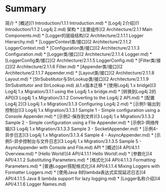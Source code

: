 # Summary

简介
	* [概述](1 Introduction/1.1.1 Introduction.md)
	* [Log4j 2介绍](1 Introduction/1.1.2 Log4j 2.md)
架构
	* [主要组件](2 Architecture/2.1.1 Main Components.md)
	* [Logger的层级结构](2 Architecture/2.1.1.1 Logger Hierarchy.md)
	* [LoggerContext类/接口](2 Architecture/2.1.1.2 LoggerContext.md)
	* [Configuration类/接口](2 Architecture/2.1.1.3 Configuration.md)
	* [Logger类/接口](2 Architecture/2.1.1.4 Logger.md)
	* [LoggerConfig类/接口](2 Architecture/2.1.1.5 LoggerConfig.md)
	* [Filter类/接口](2 Architecture/2.1.1.6 Filter.md)
	* [Appender类/接口](2 Architecture/2.1.1.7 Appender.md)
	* [Layout类/接口](2 Architecture/2.1.1.8 Layout.md)
	* [StrSubstitutor与StrLookup类/接口](2 Architecture/2.1.1.9 StrSubstitutor and StrLookup.md)
从1.x版本迁移
	* [使用Log4j 1.x bridge](3 Log4j 1.x Migration/3.1.1 using the Log4j 1.x bridge.md)
	* [转换到Log4j 2的API](3 Log4j 1.x Migration/3.1.2 Converting to the Log4j 2 API.md)
	* [配置Log4j 2](3 Log4j 1.x Migration/3.1.3 Configuring Log4j 2.md)
	* [示例1-输出到控制台](3 Log4j 1.x Migration/3.1.3.1 Sample 1 - Simple configuration using a Console Appender.md)
	* [示例2-保存到文件](3 Log4j 1.x Migration/3.1.3.2 Sample 2 - Simple configuration using a File Appender.md)
	* [示例3-网络传输](3 Log4j 1.x Migration/3.1.3.3 Sample 3 - SocketAppender.md)
	* [示例4-异步日志](3 Log4j 1.x Migration/3.1.3.4 Sample 4 - AsyncAppender.md)
	* [示例5-异步控制台与文件日志](3 Log4j 1.x Migration/3.1.3.5 Sample 5 - AsyncAppender with Console and File.md)
API
	* [概述](4 API/4.1.1 Overview.md)
	* [Hello World!](4 API/4.1.1.1 Hello World!.md)
	* [参数化](4 API/4.1.1.2 Substituting Parameters.md)
	* [格式化](4 API/4.1.1.3 Formatting Parameters.md)
	* [普通Logger搭配格式化](4 API/4.1.1.4 Mixing Loggers with Formatter Loggers.md)
	* [使用Java 8的lambda表达式实现延迟日志](4 API/4.1.1.5 Java 8 lambda support for lazy logging.md)
	* [Logger名称介绍](4 API/4.1.1.6 Logger Names.md)